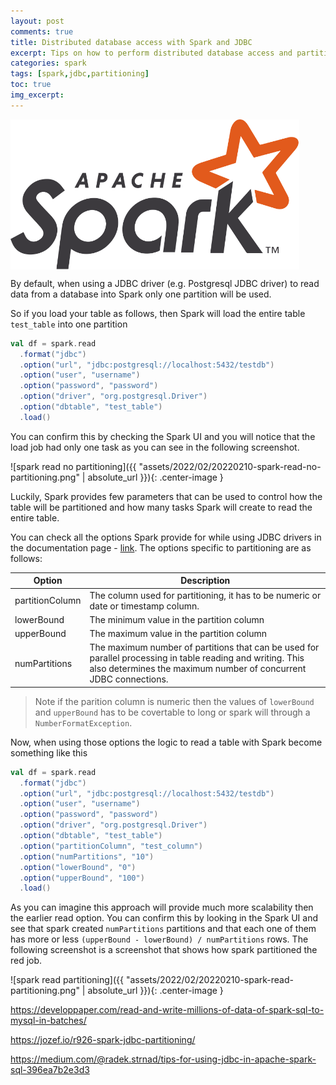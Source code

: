 ```yaml
---
layout: post
comments: true
title: Distributed database access with Spark and JDBC
excerpt: Tips on how to perform distributed database access and partitioning with Spark and JDBC.
categories: spark
tags: [spark,jdbc,partitioning]
toc: true
img_excerpt:
---
```



<img align="center" src="/assets/logos/Apache_Spark_logo.svg" height="240" />
<br/>


By default, when using a JDBC driver (e.g. Postgresql JDBC driver) to read data from a database into Spark only one partition will be used.

So if you load your table as follows, then Spark will load the entire table `test_table` into one partition

```scala
val df = spark.read
  .format("jdbc")
  .option("url", "jdbc:postgresql://localhost:5432/testdb")
  .option("user", "username")
  .option("password", "password")
  .option("driver", "org.postgresql.Driver")
  .option("dbtable", "test_table")
  .load()
```

You can confirm this by checking the Spark UI and you will notice that the load job had only one task as you can see in the following screenshot.

![spark read no partitioning]({{ "assets/2022/02/20220210-spark-read-no-partitioning.png" | absolute_url }}){: .center-image }

Luckily, Spark provides few parameters that can be used to control how the table will be partitioned and how many tasks Spark will create to read the entire table.

You can check all the options Spark provide for while using JDBC drivers in the documentation page - [link](https://spark.apache.org/docs/latest/sql-data-sources-jdbc.html). The options specific to partitioning are as follows:

|Option| Description|
|------|------------|
|partitionColumn|The column used for partitioning, it has to be numeric or date or timestamp column.|
|lowerBound|The minimum value in the partition column|
|upperBound|The maximum value in the partition column|
|numPartitions|The maximum number of partitions that can be used for parallel processing in table reading and writing. This also determines the maximum number of concurrent JDBC connections.|


> Note if the parition column is numeric then the values of `lowerBound` and `upperBound` has to be covertable to long or spark will through a `NumberFormatException`.

Now, when using those options the logic to read a table with Spark become something like this

```scala
val df = spark.read
  .format("jdbc")
  .option("url", "jdbc:postgresql://localhost:5432/testdb")
  .option("user", "username")
  .option("password", "password")
  .option("driver", "org.postgresql.Driver")
  .option("dbtable", "test_table")
  .option("partitionColumn", "test_column")
  .option("numPartitions", "10")
  .option("lowerBound", "0")
  .option("upperBound", "100")
  .load()
```

As you can imagine this approach will provide much more scalability then the earlier read option. You can confirm this by looking in the Spark UI and see that spark created `numPartitions` partitions and that each one of them has more or less `(upperBound - lowerBound) / numPartitions` rows. The following screenshot is a screenshot that shows how spark partitioned the red job.

![spark read partitioning]({{ "assets/2022/02/20220210-spark-read-partitioning.png" | absolute_url }}){: .center-image }


https://developpaper.com/read-and-write-millions-of-data-of-spark-sql-to-mysql-in-batches/

https://jozef.io/r926-spark-jdbc-partitioning/

https://medium.com/@radek.strnad/tips-for-using-jdbc-in-apache-spark-sql-396ea7b2e3d3
